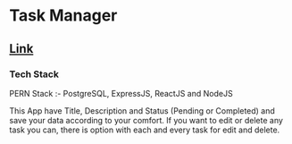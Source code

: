 <h1>Task Manager</h1>
<h2><a href='https://taskmanager.com'>Link</a></h2>
<h3>Tech Stack </h3>
<p>PERN Stack :- PostgreSQL, ExpressJS, ReactJS and NodeJS </p>
<p>This App have Title, Description and Status (Pending or Completed) and save your data according to your comfort. If you want to edit or delete any task you can, there is option with each and every task for edit and delete.</p>
